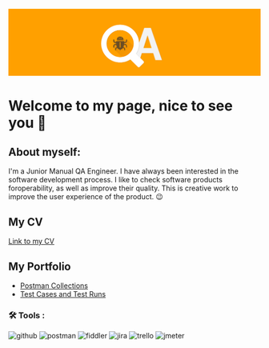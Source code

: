 ![HEADER](https://github.com/Shuric1992/Shuric1992/blob/main/qa-2-minxd.png)

# Welcome to my page, nice to see you 👋
## About myself:
I'm a Junior Manual QA Engineer. I have always been interested in the software development process. I like to check
software products foroperability, as well as improve their quality.
This is creative work to improve the user experience of the product. :wink:

## My CV
[Link to my CV](https://drive.google.com/file/d/1KMKn3UkN_5t5vIX_6gdQlQbYVSwmfFja/view?usp=sharing)

## My Portfolio
* [Postman Collections](https://github.com/Shuric1992/Postman-Collections.git)
* [Test Cases and Test Runs](https://github.com/Shuric1992/Test-Cases.git)

### :hammer_and_wrench: Tools :
![github](https://img.shields.io/badge/GitHub-000000?style=for-the-badge&logo=GitHub&logoColor=white)
![postman](https://img.shields.io/badge/Postman-000000?style=for-the-badge&logo=Postman&logoColor=orange)
![fiddler](https://img.shields.io/badge/Fiddler-090909?style=for-the-badge&logo=fiddler&logoColor=8cc4d7)
![jira](https://img.shields.io/badge/Jira-090909?style=for-the-badge&logo=Jira&logoColor=blue)
![trello](https://img.shields.io/badge/Trello-090909?style=for-the-badge&logo=Trello&logoColor=blue)
![jmeter](https://img.shields.io/badge/Jmeter-090909?style=for-the-badge&logo=Jmeter&logoColor=blue)

